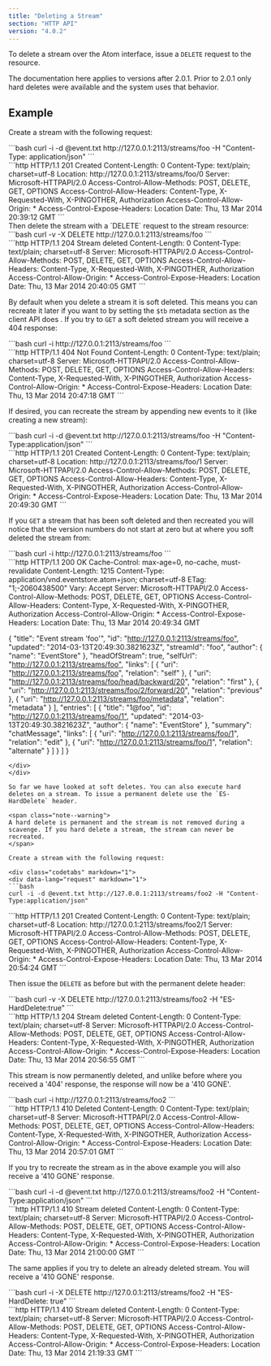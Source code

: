 ```yaml
---
title: "Deleting a Stream"
section: "HTTP API"
version: "4.0.2"
---
```


To delete a stream over the Atom interface, issue a `DELETE` request to the resource.

<span class="note">
The documentation here applies to versions after 2.0.1. Prior to 2.0.1 only hard deletes were available and the system uses that behavior.
</span>

## Example

Create a stream with the following request:

<div class="codetabs" markdown="1">
<div data-lang="request" markdown="1">
```bash
curl -i -d @event.txt http://127.0.0.1:2113/streams/foo -H "Content-Type: application/json"
```
</div>
<div data-lang="response" markdown="1">
```http
HTTP/1.1 201 Created
Content-Length: 0
Content-Type: text/plain; charset=utf-8
Location: http://127.0.0.1:2113/streams/foo/0
Server: Microsoft-HTTPAPI/2.0
Access-Control-Allow-Methods: POST, DELETE, GET, OPTIONS
Access-Control-Allow-Headers: Content-Type, X-Requested-With, X-PINGOTHER, Authorization
Access-Control-Allow-Origin: *
Access-Control-Expose-Headers: Location
Date: Thu, 13 Mar 2014 20:39:12 GMT
```
</div>
</div>
Then delete the stream with a `DELETE` request to the stream resource:

<div class="codetabs" markdown="1">
<div data-lang="request" markdown="1">
```bash
curl -v -X DELETE http://127.0.0.1:2113/streams/foo
```
</div>
<div data-lang="response" markdown="1">
```http
HTTP/1.1 204 Stream deleted
Content-Length: 0
Content-Type: text/plain; charset=utf-8
Server: Microsoft-HTTPAPI/2.0
Access-Control-Allow-Methods: POST, DELETE, GET, OPTIONS
Access-Control-Allow-Headers: Content-Type, X-Requested-With, X-PINGOTHER, Authorization
Access-Control-Allow-Origin: *
Access-Control-Expose-Headers: Location
Date: Thu, 13 Mar 2014 20:40:05 GMT
```
</div>
</div>

By default when you delete a stream it is soft deleted. This means you can recreate it later if you want to by setting the `$tb` metadata section as the client API does <!-- Link? -->. If you try to `GET` a soft deleted stream you will receive a 404 response:

<div class="codetabs" markdown="1">
<div data-lang="request" markdown="1">
```bash
curl -i http://127.0.0.1:2113/streams/foo
```
</div>
<div data-lang="response" markdown="1">
```http
HTTP/1.1 404 Not Found
Content-Length: 0
Content-Type: text/plain; charset=utf-8
Server: Microsoft-HTTPAPI/2.0
Access-Control-Allow-Methods: POST, DELETE, GET, OPTIONS
Access-Control-Allow-Headers: Content-Type, X-Requested-With, X-PINGOTHER, Authorization
Access-Control-Allow-Origin: *
Access-Control-Expose-Headers: Location
Date: Thu, 13 Mar 2014 20:47:18 GMT
```
</div>
</div>

If desired, you can recreate the stream by appending new events to it (like creating a new stream):

<div class="codetabs" markdown="1">
<div data-lang="request" markdown="1">
```bash
curl -i -d @event.txt http://127.0.0.1:2113/streams/foo -H "Content-Type:application/json"
```
</div>
<div data-lang="response" markdown="1">
```http
HTTP/1.1 201 Created
Content-Length: 0
Content-Type: text/plain; charset=utf-8
Location: http://127.0.0.1:2113/streams/foo/1
Server: Microsoft-HTTPAPI/2.0
Access-Control-Allow-Methods: POST, DELETE, GET, OPTIONS
Access-Control-Allow-Headers: Content-Type, X-Requested-With, X-PINGOTHER, Authorization
Access-Control-Allow-Origin: *
Access-Control-Expose-Headers: Location
Date: Thu, 13 Mar 2014 20:49:30 GMT
```
</div>
</div>

If you `GET` a stream that has been soft deleted and then recreated you will notice that the version numbers do not start at zero but at where you soft deleted the stream from:

<div class="codetabs" markdown="1">
<div data-lang="request" markdown="1">
```bash
curl -i http://127.0.0.1:2113/streams/foo
```
</div>
<div data-lang="response" markdown="1">
```http
HTTP/1.1 200 OK
Cache-Control: max-age=0, no-cache, must-revalidate
Content-Length: 1215
Content-Type: application/vnd.eventstore.atom+json; charset=utf-8
ETag: "1;-2060438500"
Vary: Accept
Server: Microsoft-HTTPAPI/2.0
Access-Control-Allow-Methods: POST, DELETE, GET, OPTIONS
Access-Control-Allow-Headers: Content-Type, X-Requested-With, X-PINGOTHER, Authorization
Access-Control-Allow-Origin: *
Access-Control-Expose-Headers: Location
Date: Thu, 13 Mar 2014 20:49:34 GMT

{
  "title": "Event stream 'foo'",
  "id": "<http://127.0.0.1:2113/streams/foo">,
  "updated": "2014-03-13T20:49:30.3821623Z",
  "streamId": "foo",
  "author": {
    "name": "EventStore"
  },
  "headOfStream": true,
  "selfUrl": "<http://127.0.0.1:2113/streams/foo">,
  "links": [
    {
      "uri": "http://127.0.0.1:2113/streams/foo",
      "relation": "self"
    },
    {
      "uri": "http://127.0.0.1:2113/streams/foo/head/backward/20",
      "relation": "first"
    },
    {
      "uri": "http://127.0.0.1:2113/streams/foo/2/forward/20",
      "relation": "previous"
    },
    {
      "uri": "http://127.0.0.1:2113/streams/foo/metadata",
      "relation": "metadata"
    }
  ],
  "entries": \[
    {
      "title": "1@foo",
      "id": "<http://127.0.0.1:2113/streams/foo/1">,
      "updated": "2014-03-13T20:49:30.3821623Z",
      "author": {
        "name": "EventStore"
      },
      "summary": "chatMessage",
      "links": [
        {
          "uri": "http://127.0.0.1:2113/streams/foo/1",
          "relation": "edit"
        },
        {
          "uri": "http://127.0.0.1:2113/streams/foo/1",
          "relation": "alternate"
        }
      ]
    }
  ]
}

    </div>
    </div>

    So far we have looked at soft deletes. You can also execute hard deletes on a stream. To issue a permanent delete use the `ES-HardDelete` header.

    <span class="note--warning">
    A hard delete is permanent and the stream is not removed during a scavenge. If you hard delete a stream, the stream can never be recreated.
    </span>

    Create a stream with the following request:

    <div class="codetabs" markdown="1">
    <div data-lang="request" markdown="1">
    ```bash
    curl -i -d @event.txt http://127.0.0.1:2113/streams/foo2 -H "Content-Type:application/json"

</div>
<div data-lang="response" markdown="1">
```http
HTTP/1.1 201 Created
Content-Length: 0
Content-Type: text/plain; charset=utf-8
Location: http://127.0.0.1:2113/streams/foo2/1
Server: Microsoft-HTTPAPI/2.0
Access-Control-Allow-Methods: POST, DELETE, GET, OPTIONS
Access-Control-Allow-Headers: Content-Type, X-Requested-With, X-PINGOTHER, Authorization
Access-Control-Allow-Origin: *
Access-Control-Expose-Headers: Location
Date: Thu, 13 Mar 2014 20:54:24 GMT
```
</div>
</div>

Then issue the `DELETE` as before but with the permanent delete header:

<div class="codetabs" markdown="1">
<div data-lang="request" markdown="1">
```bash
curl -v -X DELETE http://127.0.0.1:2113/streams/foo2 -H "ES-HardDelete:true"
```
</div>
<div data-lang="response" markdown="1">
```http
HTTP/1.1 204 Stream deleted
Content-Length: 0
Content-Type: text/plain; charset=utf-8
Server: Microsoft-HTTPAPI/2.0
Access-Control-Allow-Methods: POST, DELETE, GET, OPTIONS
Access-Control-Allow-Headers: Content-Type, X-Requested-With, X-PINGOTHER, Authorization
Access-Control-Allow-Origin: *
Access-Control-Expose-Headers: Location
Date: Thu, 13 Mar 2014 20:56:55 GMT
```
</div>
</div>

This stream is now permanently deleted, and unlike before where you received a '404' response, the response will now be a '410 GONE'.

<div class="codetabs" markdown="1">
<div data-lang="request" markdown="1">
```bash
curl -i http://127.0.0.1:2113/streams/foo2
```
</div>
<div data-lang="response" markdown="1">
```http
HTTP/1.1 410 Deleted
Content-Length: 0
Content-Type: text/plain; charset=utf-8
Server: Microsoft-HTTPAPI/2.0
Access-Control-Allow-Methods: POST, DELETE, GET, OPTIONS
Access-Control-Allow-Headers: Content-Type, X-Requested-With, X-PINGOTHER, Authorization
Access-Control-Allow-Origin: *
Access-Control-Expose-Headers: Location
Date: Thu, 13 Mar 2014 20:57:01 GMT
```
</div>
</div>

If you try to recreate the stream as in the above example you will also receive a '410 GONE' response.

<div class="codetabs" markdown="1">
<div data-lang="request" markdown="1">
```bash
curl -i -d @event.txt http://127.0.0.1:2113/streams/foo2 -H "Content-Type:application/json"
```
</div>
<div data-lang="response" markdown="1">
```http
HTTP/1.1 410 Stream deleted
Content-Length: 0
Content-Type: text/plain; charset=utf-8
Server: Microsoft-HTTPAPI/2.0
Access-Control-Allow-Methods: POST, DELETE, GET, OPTIONS
Access-Control-Allow-Headers: Content-Type, X-Requested-With, X-PINGOTHER, Authorization
Access-Control-Allow-Origin: *
Access-Control-Expose-Headers: Location
Date: Thu, 13 Mar 2014 21:00:00 GMT
```
</div>
</div>

The same applies if you try to delete an already deleted stream. You will receive a '410 GONE' response.

<div class="codetabs" markdown="1">
<div data-lang="request" markdown="1">
```bash
curl -i -X DELETE http://127.0.0.1:2113/streams/foo2 -H "ES-HardDelete: true"
```
</div>
<div data-lang="response" markdown="1">
```http
HTTP/1.1 410 Stream deleted
Content-Length: 0
Content-Type: text/plain; charset=utf-8
Server: Microsoft-HTTPAPI/2.0
Access-Control-Allow-Methods: POST, DELETE, GET, OPTIONS
Access-Control-Allow-Headers: Content-Type, X-Requested-With, X-PINGOTHER, Authorization
Access-Control-Allow-Origin: *
Access-Control-Expose-Headers: Location
Date: Thu, 13 Mar 2014 21:19:33 GMT
```
</div>
</div>
